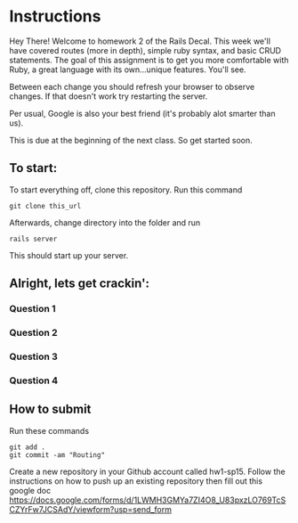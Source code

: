# Instructions

Hey There! Welcome to homework 2 of the Rails Decal. This week we'll have covered routes (more in depth), simple ruby syntax, and basic CRUD statements. The goal of this assignment is to get you more comfortable with Ruby, a great language with its own...unique features. You'll see.

Between each change you should refresh your browser to observe changes.  If that doesn't work try restarting the server.

Per usual, Google is also your best friend (it's probably alot smarter than us).

This is due at the beginning of the next class. So get started soon.

## To start:
To start everything off, clone this repository. Run this command
```
git clone this_url
```
Afterwards, change directory into the folder and run
```
rails server
```
This should start up your server.

## Alright, lets get crackin':

### Question 1
### Question 2
### Question 3
### Question 4

## How to submit
  Run these commands
  ```
  git add .
  git commit -am "Routing"
  ```
  Create a new repository in your Github account called hw1-sp15.  Follow the instructions on how to push up an existing repository then fill out this google doc https://docs.google.com/forms/d/1LWMH3GMYa7ZI4O8_U83pxzLO769TcSCZYrFw7JCSAdY/viewform?usp=send_form
